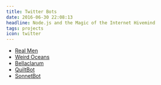 ```yaml
---
title: Twitter Bots
date: 2016-06-30 22:08:13
headline: Node.js and the Magic of the Internet Hivemind
tags: projects
icon: twitter
---
```


* [Real Men]
* [Weird Oceans]
* [Bellaclarum]
* [QuiltBot]
* [SonnetBot]


[Real Men]: https://twitter.com/mendothings
[Weird Oceans]:https://twitter.com/weirdoceans
[Bellaclarum]: https://twitter.com/bellaclarum
[QuiltBot]: https://twitter.com/botquilt
[SonnetBot]: https://twitter.com/sonnet_bot